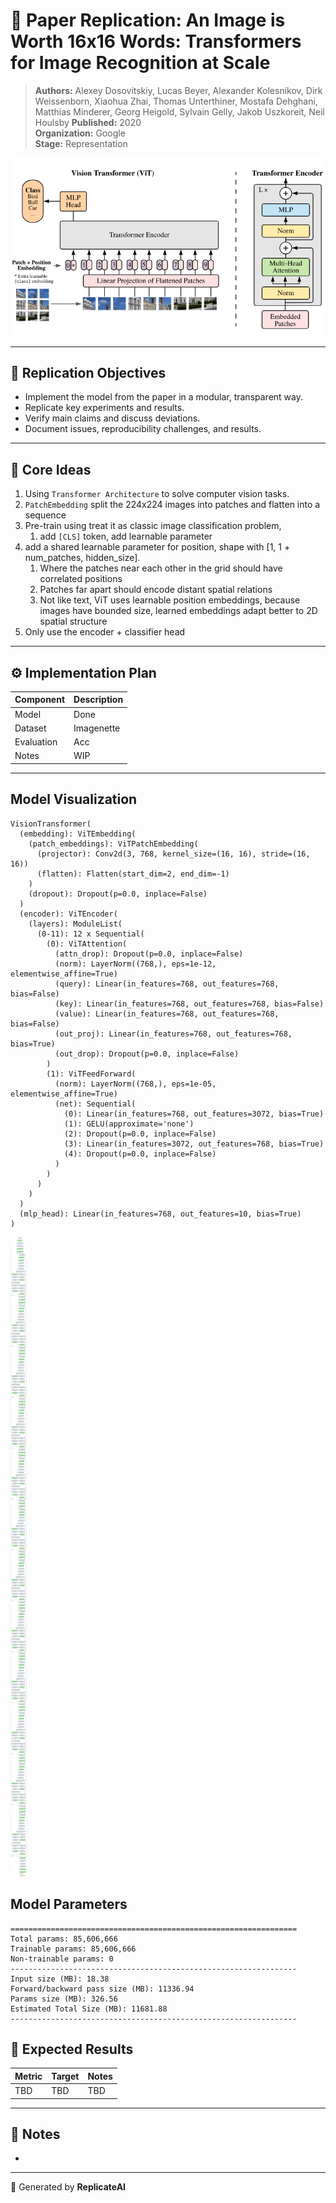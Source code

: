 # 📘 Paper Replication: An Image is Worth 16x16 Words: Transformers for Image Recognition at Scale

> **Authors:** Alexey Dosovitskiy, Lucas Beyer, Alexander Kolesnikov, Dirk Weissenborn, Xiaohua Zhai, Thomas
> Unterthiner, Mostafa Dehghani, Matthias Minderer, Georg Heigold, Sylvain Gelly, Jakob Uszkoreit, Neil Houlsby
> **Published:** 2020  
> **Organization:** Google  
> **Stage:** Representation

![ViT](./figures/vit.png)

---

## 🎯 Replication Objectives

- Implement the model from the paper in a modular, transparent way.
- Replicate key experiments and results.
- Verify main claims and discuss deviations.
- Document issues, reproducibility challenges, and results.

---

## 🧩 Core Ideas

1. Using `Transformer Architecture` to solve computer vision tasks.
2. `PatchEmbedding` split the 224x224 images into patches and flatten into a sequence
3. Pre-train using treat it as classic image classification problem,
    1. add `[CLS]` token, add learnable parameter
4. add a shared learnable parameter for position, shape with [1, 1 + num_patches, hidden_size].
    1. Where the patches near each other in the grid should have correlated positions
    2. Patches far apart should encode distant spatial relations
    3. Not like text, ViT uses learnable position embeddings, because images have bounded size, learned embeddings adapt
       better to 2D spatial structure
4. Only use the encoder + classifier head

---

## ⚙️ Implementation Plan

| Component  | Description |
|------------|-------------|
| Model      | Done        |
| Dataset    | Imagenette  |
| Evaluation | Acc         |
| Notes      | WIP         |

---

## Model Visualization
```text
VisionTransformer(
  (embedding): ViTEmbedding(
    (patch_embeddings): ViTPatchEmbedding(
      (projector): Conv2d(3, 768, kernel_size=(16, 16), stride=(16, 16))
      (flatten): Flatten(start_dim=2, end_dim=-1)
    )
    (dropout): Dropout(p=0.0, inplace=False)
  )
  (encoder): ViTEncoder(
    (layers): ModuleList(
      (0-11): 12 x Sequential(
        (0): ViTAttention(
          (attn_drop): Dropout(p=0.0, inplace=False)
          (norm): LayerNorm((768,), eps=1e-12, elementwise_affine=True)
          (query): Linear(in_features=768, out_features=768, bias=False)
          (key): Linear(in_features=768, out_features=768, bias=False)
          (value): Linear(in_features=768, out_features=768, bias=False)
          (out_proj): Linear(in_features=768, out_features=768, bias=True)
          (out_drop): Dropout(p=0.0, inplace=False)
        )
        (1): ViTFeedForward(
          (norm): LayerNorm((768,), eps=1e-05, elementwise_affine=True)
          (net): Sequential(
            (0): Linear(in_features=768, out_features=3072, bias=True)
            (1): GELU(approximate='none')
            (2): Dropout(p=0.0, inplace=False)
            (3): Linear(in_features=3072, out_features=768, bias=True)
            (4): Dropout(p=0.0, inplace=False)
          )
        )
      )
    )
  )
  (mlp_head): Linear(in_features=768, out_features=10, bias=True)
)
```

![model](./figures/model.png)

## Model Parameters

```text
================================================================
Total params: 85,606,666
Trainable params: 85,606,666
Non-trainable params: 0
----------------------------------------------------------------
Input size (MB): 18.38
Forward/backward pass size (MB): 11336.94
Params size (MB): 326.56
Estimated Total Size (MB): 11681.88
----------------------------------------------------------------
```

## 🧪 Expected Results

| Metric | Target | Notes |
|--------|--------|-------|
| TBD    | TBD    | TBD   |

---

## 🧭 Notes

- <Write short comments about the reproduction context>

---

📅 Generated by **ReplicateAI**

